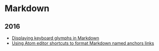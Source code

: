 Markdown
========

2016
----
* [Displaying keyboard glymphs in Markdown](blog/2016/04/markdown-keyboard-glymphs.md)
* [Using Atom editor shortcuts to format Markdown named anchors links](blog/2016/04/using-atom-editor-shortcuts-to-format-markdown-named-anchors-links.md)
